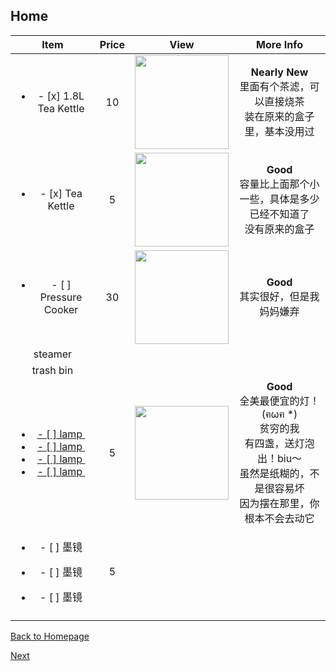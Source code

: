## Home

| Item | Price | View | More Info |
| :--: | :---: | :--: | :-------: |
| <ul><li>- [x] 1.8L Tea Kettle</li></ul> |10| <img src="https://images-na.ssl-images-amazon.com/images/I/511BqA5MrYL.jpg" width="150" /> | **Nearly New** <br />里面有个茶滤，可以直接烧茶<br />装在原来的盒子里，基本没用过 |
|<ul><li>- [x] Tea Kettle</li></ul>|5|<img src="https://ws3.sinaimg.cn/large/006tNbRwly1fucpnu7zwej30m80m8gmb.jpg" width="150" />|**Good**<br />容量比上面那个小一些，具体是多少已经不知道了<br />没有原来的盒子|
|<ul><li>- [ ] Pressure Cooker</li></ul>|30|<img src="https://ws3.sinaimg.cn/large/006tNbRwly1fucppmb9rfj30m80m8q3n.jpg" width="150" />|**Good**<br />其实很好，但是我妈妈嫌弃|
|steamer||||
|trash bin||||
|<a href="https://bit.ly/2Augzj9"><ul><li>- [ ] lamp </li><li>- [ ] lamp </li><li>- [ ] lamp </li><li>- [ ] lamp </li></ul></a>|5|<img src="https://www.ikea.com/PIAimages/0529949_PE646443_S5.JPG" width="150" />|**Good**<br />全美最便宜的灯！(ฅωฅ *)<br />贫穷的我<br />有四盏，送灯泡出！biu～<br />虽然是纸糊的，不是很容易坏<br />因为摆在那里，你根本不会去动它|
|<ul><li>- [ ] 墨镜</li></ul><ul><li>- [ ] 墨镜</li></ul><ul><li>- [ ] 墨镜</li></ul>|5|||
|  |  |  |  |



[Back to Homepage](https://github.com/radium0729/Personal-Sale/blob/master/README.md)

[Next](https://github.com/radium0729/Personal-Sale/blob/master/Cosmetics.md)
